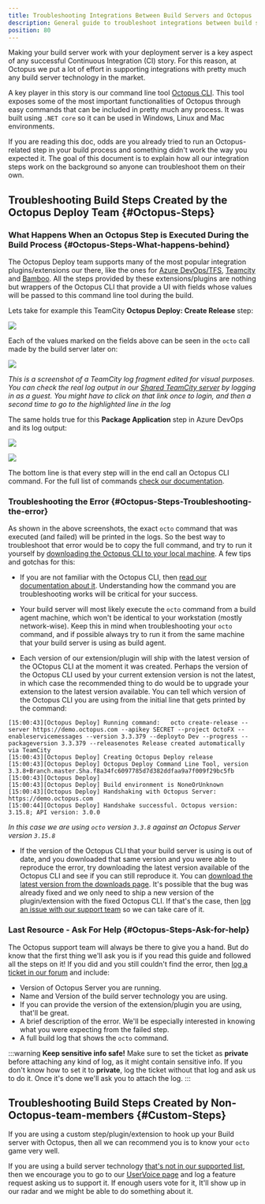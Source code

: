 ```yaml
---
title: Troubleshooting Integrations Between Build Servers and Octopus
description: General guide to troubleshoot integrations between build servers such as TeamCity or Azure DevOps with Octopus Deploy
position: 80
---
```


Making your build server work with your deployment server is a key aspect of any successful Continuous Integration (CI) story. For this reason, at Octopus we put a lot of effort in supporting integrations with pretty much any build server technology in the market.

A key player in this story is our command line tool [Octopus CLI](/docs/octopus-rest-api/octopus-cli/index.md). This tool exposes some of the most important functionalities of Octopus through easy commands that can be included in pretty much any process. It was built using `.NET core` so it can be used in Windows, Linux and Mac environments.

If you are reading this doc, odds are you already tried to run an Octopus-related step in your build process and something didn't work the way you expected it. The goal of this document is to explain how all our integration steps work on the background so anyone can troubleshoot them on their own.

## Troubleshooting Build Steps Created by the Octopus Deploy Team {#Octopus-Steps}

### What Happens When an Octopus Step is Executed During the Build Process {#Octopus-Steps-What-happens-behind}

The Octopus Deploy team supports many of the most popular integration plugins/extensions our there, like the ones for [Azure DevOps/TFS](/docs/packaging-applications/build-servers/tfs-azure-devops/index.md), [Teamcity](/docs/packaging-applications/build-servers/teamcity.md) and [Bamboo](/docs/packaging-applications/build-servers/bamboo.md). All the steps provided by these extensions/plugins are nothing but wrappers of the Octopus CLI that provide a UI with fields whose values will be passed to this command line tool during the build.

Lets take for example this TeamCity **Octopus Deploy: Create Release** step:

![](images/5672462.png)

Each of the values marked on the fields above can be seen in the `octo` call made by the build server later on:

![](images/5672463.png)

*This is a screenshot of a TeamCity log fragment edited for visual purposes. You can check the real log output in our [Shared TeamCity server](http://teamcity.octopus.com/viewLog.html?buildId=440630&buildTypeId=OctoFX_OctoFX&tab=buildLog&state=1021%2C1023#_state=1021,1023&focus=1024) by logging in as a guest. You might have to click on that link once to login, and then a second time to go to the highlighted line in the log*

The same holds true for this **Package Application** step in Azure DevOps and its log output:

![](images/5672464.png)


![](images/5672465.png)

The bottom line is that every step will in the end call an Octopus CLI command. For the full list of commands [check our documentation](/docs/octopus-rest-api/octopus-cli/index.md).

### Troubleshooting the Error {#Octopus-Steps-Troubleshooting-the-error}

As shown in the above screenshots, the exact `octo` command that was executed (and failed) will be printed in the logs. So the best way to troubleshoot that error would be to copy the full command, and try to run it yourself by [downloading the Octopus CLI to your local machine](https://octopus.com/downloads). A few tips and gotchas for this:

- If you are not familiar with the Octopus CLI, then [read our documentation about it](/docs/octopus-rest-api/octopus-cli/index.md). Understanding how the command you are troubleshooting works will be critical for your success.

- Your build server will most likely execute the `octo` command from a build agent machine, which won't be identical to your workstation (mostly network-wise). Keep this in mind when troubleshooting your `octo` command, and if possible always try to run it from the same machine that your build server is using as build agent.

- Each version of our extension/plugin will ship with the latest version of the OCtopus CLI at the moment it was created. Perhaps the version of the Octopus CLI used by your current extension version is not the latest, in which case the recommended thing to do would be to upgrade your extension to the latest version available. You can tell which version of the Octopus CLI you are using from the initial line that gets printed by the command:

```
[15:00:43][Octopus Deploy] Running command:   octo create-release --server https://demo.octopus.com --apikey SECRET --project OctoFX --enableservicemessages --version 3.3.379 --deployto Dev --progress --packageversion 3.3.379 --releasenotes Release created automatically via TeamCity
[15:00:43][Octopus Deploy] Creating Octopus Deploy release
[15:00:43][Octopus Deploy] Octopus Deploy Command Line Tool, version 3.3.8+Branch.master.Sha.f8a34fc6097785d7d382ddfaa9a7f009f29bc5fb
[15:00:43][Octopus Deploy]
[15:00:43][Octopus Deploy] Build environment is NoneOrUnknown
[15:00:43][Octopus Deploy] Handshaking with Octopus Server: https://demo.octopus.com
[15:00:44][Octopus Deploy] Handshake successful. Octopus version: 3.15.8; API version: 3.0.0
```
*In this case we are using `octo` version `3.3.8` against an Octopus Server version `3.15.8`*

- If the version of the Octopus CLI that your build server is using is out of date, and you downloaded that same version and you were able to reproduce the error, try downloading the latest version available of the Octopus CLI and see if you can still reproduce it. You can [download the latest version from the downloads page](https://octopus.com/downloads). It's possible that the bug was already fixed and we only need to ship a new version of the plugin/extension with the fixed Octopus CLI. If that's the case, then [log an issue with our support team](https://octopus.com/support) so we can take care of it.

### Last Resource - Ask For Help {#Octopus-Steps-Ask-for-help}

The Octopus support team will always be there to give you a hand. But do know that the first thing we'll ask you is if you read this guide and followed all the steps on it! If you did and you still couldn't find the error, then [log a ticket in our forum](https://help.octopus.com) and include:

- Version of Octopus Server you are running.
- Name and Version of the build server technology you are using.
- If you can provide the version of the extension/plugin you are using, that'll be great.
- A brief description of the error. We'll be especially interested in knowing what you were expecting from the failed step.
- A full build log that shows the `octo` command.

:::warning
**Keep sensitive info safe!**
Make sure to set the ticket as **private** before attaching any kind of log, as it might contain sensitive info. If you don't know how to set it to **private**, log the ticket without that log and ask us to do it. Once it's done we'll ask you to attach the log.
:::


## Troubleshooting Build Steps Created by Non-Octopus-team-members {#Custom-Steps}

If you are using a custom step/plugin/extension to hook up your Build server with Octopus, then all we can recommend you is to know your `octo` game very well.

If you are using a build server technology [that's not in our supported list](/docs/octopus-rest-api/index.md), then we encourage you to go to our [UserVoice page](https://octopusdeploy.uservoice.com/) and log a feature request asking us to support it. If enough users vote for it, It'll show up in our radar and we might be able to do something about it.
